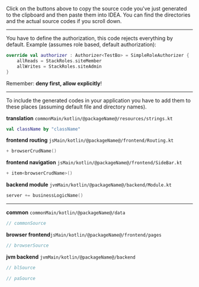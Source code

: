 Click on the buttons above to copy the source code you've just generated to the
clipboard and then paste them into IDEA. You can find the directories and the
actual source codes if you scroll down.

---

You have to define the authorization, this code rejects everything by default. Example (assumes role based, default authorization):

```kotlin
override val authorizer : Authorizer<TestBo> = SimpleRoleAuthorizer {
    allReads = StackRoles.siteMember
    allWrites = StackRoles.siteAdmin
}
```

Remember: **deny first, allow explicitly**!

---

To include the generated codes in your application you have to add them to these
places (assuming default file and directory names).

**translation** `commonMain/kotlin/@packageName@/resources/strings.kt`

```kotlin
val className by "className"
```

**frontend routing** `jsMain/kotlin/@packageName@/frontend/Routing.kt`

```kotlin
+ browserCrudName()
```

**frontend navigation** `jsMain/kotlin/@packageName@/frontend/SideBar.kt`

```kotlin
+ item<browserCrudName>()
```

**backend module** `jvmMain/kotlin/@packageName@/backend/Module.kt`

```kotlin
server += businessLogicName()
```

---

**common** `commonMain/kotlin/@packageName@/data`

```kotlin
// commonSource
```

**browser frontend**`jsMain/kotlin/@packageName@/frontend/pages`

```kotlin
// browserSource
```

**jvm backend** `jvmMain/kotlin/@packageName@/backend`

```kotlin
// blSource
```

```kotlin
// paSource
```